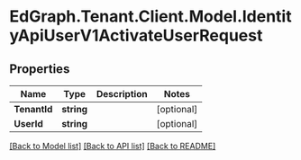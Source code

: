 # EdGraph.Tenant.Client.Model.IdentityApiUserV1ActivateUserRequest

## Properties

Name | Type | Description | Notes
------------ | ------------- | ------------- | -------------
**TenantId** | **string** |  | [optional] 
**UserId** | **string** |  | [optional] 

[[Back to Model list]](../README.md#documentation-for-models) [[Back to API list]](../README.md#documentation-for-api-endpoints) [[Back to README]](../README.md)

